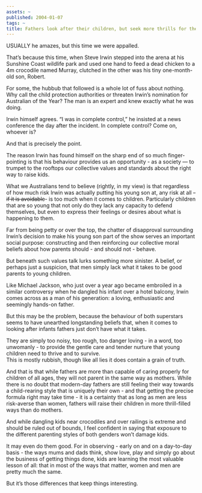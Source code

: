 ```yaml
---
assets: ~
published: 2004-01-07
tags: ~
title: Fathers look after their children, but seek more thrills for them
---
```

USUALLY he amazes, but this time we were appalled.

That’s because this time, when Steve Irwin stepped into the arena at his
Sunshine Coast wildlife park and used one hand to feed a dead chicken to
a 4m crocodile named Murray, clutched in the other was his tiny
one-month-old son, Robert.

For some, the hubbub that followed is a whole lot of fuss about nothing.
Why call the child protection authorities or threaten Irwin’s nomination
for Australian of the Year? The man is an expert and knew exactly what
he was doing.

Irwin himself agrees. “I was in complete control,” he insisted at a news
conference the day after the incident. In complete control? Come on,
whoever is?

And that is precisely the point.

The reason Irwin has found himself on the sharp end of so much
finger-pointing is that his behaviour provides us an opportunity - as a
society — to trumpet to the rooftops our collective values and standards
about the right way to raise kids.

What we Australians tend to believe (rightly, in my view) is that
regardless of how much risk Irwin was actually putting his young son at,
any risk at all ~~- if it is avoidable~~- is too much when it comes to
children. Particularly children that are so young that not only do they
lack any capacity to defend themselves, but even to express their
feelings or desires about what is happening to them.

Far from being petty or over the top, the chatter of disapproval
surrounding Irwin’s decision to make his young son part of the show
serves an important social purpose: constructing and then reinforcing
our collective moral beliefs about how parents should - and should not -
behave.

But beneath such values talk lurks something more sinister. A belief, or
perhaps just a suspicion, that men simply lack what it takes to be good
parents to young children.

Like Michael Jackson, who just over a year ago became embroiled in a
similar controversy when he dangled his infant over a hotel balcony,
Irwin comes across as a man of his generation: a loving, enthusiastic
and seemingly hands-on father.

But this may be the problem, because the behaviour of both superstars
seems to have unearthed longstanding beliefs that, when it comes to
looking after infants fathers just don’t have what it takes.

They are simply too noisy, too rough, too danger loving - in a word, too
unwomanly - to provide the gentle care and tender nurture that young
children need to thrive and to survive.\
This is mostly rubbish, though like all lies it does contain a grain of
truth.

And that is that while fathers are more than capable of caring properly
for children of all ages, they will not parent in the same way as
mothers. While there is no doubt that modern-day fathers are still
feeling their way towards a child-rearing style that is uniquely their
own - and that getting the precise formula right may take time - it is a
certainty that as long as men are less risk-averse than women, fathers
will raise their children in more thrill-filled ways than do mothers.

And while dangling kids near crocodiles and over railings is extreme and
should be ruled out of bounds, I feel confident in saying that exposure
to the different parenting styles of both genders won’t damage kids.

It may even do them good. For in observing - early on and on a
day-to-day basis - the ways mums and dads think, show love, play and
simply go about the business of getting things done, kids are learning
the most valuable lesson of all: that in most of the ways that matter,
women and men are pretty much the same.

But it’s those differences that keep things interesting.
